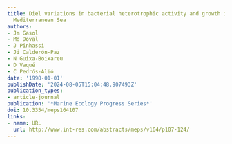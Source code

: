 ```yaml
---
title: Diel variations in bacterial heterotrophic activity and growth in the northwestern
  Mediterranean Sea
authors:
- Jm Gasol
- Md Doval
- J Pinhassi
- Ji Calderón-Paz
- N Guixa-Boixareu
- D Vaqué
- C Pedrós-Alió
date: '1998-01-01'
publishDate: '2024-08-05T15:04:48.907493Z'
publication_types:
- article-journal
publication: '*Marine Ecology Progress Series*'
doi: 10.3354/meps164107
links:
- name: URL
  url: http://www.int-res.com/abstracts/meps/v164/p107-124/
---
```

